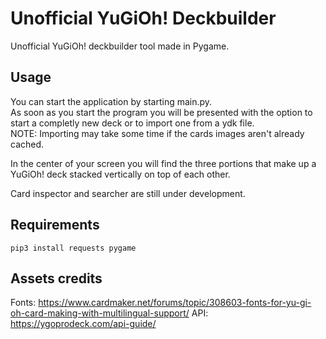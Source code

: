 # Unofficial YuGiOh! Deckbuilder
Unofficial YuGiOh! deckbuilder tool made in Pygame.

## Usage
You can start the application by starting main.py.  
As soon as you start the program you will be presented with the option to start a completly new deck or to import one from a ydk file.   
NOTE: Importing may take some time if the cards images aren't already cached.

In the center of your screen you will find the three portions that make up a YuGiOh! deck stacked vertically on top of each other.

Card inspector and searcher are still under development.

## Requirements

```
pip3 install requests pygame
```

## Assets credits
Fonts: https://www.cardmaker.net/forums/topic/308603-fonts-for-yu-gi-oh-card-making-with-multilingual-support/ 
API: https://ygoprodeck.com/api-guide/ 